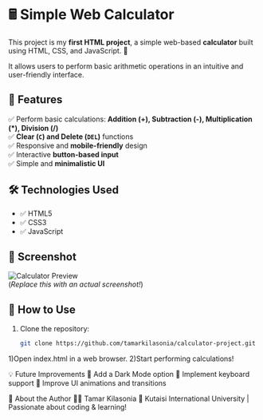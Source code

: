 # 🖩 Simple Web Calculator

This project is my **first HTML project**, a simple web-based **calculator** built using HTML, CSS, and JavaScript. 🚀  

It allows users to perform basic arithmetic operations in an intuitive and user-friendly interface.  

## 📌 Features
✅ Perform basic calculations: **Addition (+), Subtraction (-), Multiplication (*), Division (/)**  
✅ **Clear (`C`) and Delete (`DEL`)** functions  
✅ Responsive and **mobile-friendly** design  
✅ Interactive **button-based input**  
✅ Simple and **minimalistic UI**  

## 🛠 Technologies Used
- ✅ HTML5  
- ✅ CSS3  
- ✅ JavaScript  

## 📸 Screenshot
![Calculator Preview](https://via.placeholder.com/600x300)  
(*Replace this with an actual screenshot!*)  

## 🚀 How to Use
1. Clone the repository:  
   ```bash
   git clone https://github.com/tamarkilasonia/calculator-project.git

1)Open index.html in a web browser.
2)Start performing calculations!


💡 Future Improvements
🔹 Add a Dark Mode option
🔹 Implement keyboard support
🔹 Improve UI animations and transitions

🙌 About the Author
👩‍💻 Tamar Kilasonia
📌 Kutaisi International University | Passionate about coding & learning!
